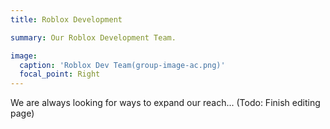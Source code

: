 ```yaml
---
title: Roblox Development

summary: Our Roblox Development Team.

image:
  caption: 'Roblox Dev Team(group-image-ac.png)'
  focal_point: Right
---
```


We are always looking for ways to expand our reach...
(Todo: Finish editing page)
